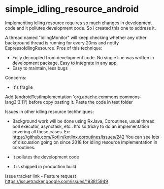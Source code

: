 # simple_idling_resource_android
Implementing idling resource requires so much changes in development code and it pollutes development code. So i created this one to address it.

A thread named "idlingMonitor" will keep checking whether any other background thread is running for every 20ms and notify EspressoIdlingResource.
Pros of this technique:  
* Fully decoupled from development code. No single line was written in development package. Easy to integrate in any app.
* Easy to maintain, less bugs

Concerns:
* It's fragile

Add (androidTestImplementation 'org.apache.commons:commons-lang3:3.11') before copy pasting it.
Paste the code in test folder

Issues in other idling resource techhniques:

* Background work will be done using RxJava, Coroutines, usual thread poll executor, asynctask, etc..
It's so tricky to do an implementation covering all these cases.
Ex: https://github.com/Kotlin/kotlinx.coroutines/issues/242
You can see lots of discussion going on since 2018 for idling resource implementation in coroutines.

* It pollutes the development code

* It is shipped in production build

Issue tracker link - Feature request
https://issuetracker.google.com/issues/193815949
